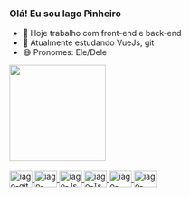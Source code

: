### Olá! Eu sou Iago Pinheiro

- 🔭 Hoje trabalho com front-end e back-end
- 🌱 Atualmente estudando VueJs, git
- 😄 Pronomes: Ele/Dele
  
<div>
  <a href="https://github.com/iagopmo">
  <img height="170em" src="https://github-readme-stats.vercel.app/api/top-langs/?username=iagopmo&layout=compact&langs_count=7&theme=dracula"/>
</div>
<div style="display: inline_block"><br>
  <img align="center" alt="iago-git" height="30" width="40" src="https://cdn.jsdelivr.net/gh/devicons/devicon/icons/git/git-original.svg" />
  <img align="center" alt="iago-html" height="30" width="40" src="https://cdn.jsdelivr.net/gh/devicons/devicon/icons/html5/html5-original.svg"  />  
  <img align="center" alt="iago-Js" height="30" width="40" src="https://cdn.jsdelivr.net/gh/devicons/devicon/icons/javascript/javascript-original.svg" /> 
  <img align="center" alt="iago-Ts" height="30" width="40" src="https://cdn.jsdelivr.net/gh/devicons/devicon/icons/typescript/typescript-original.svg" />          
  <img align="center" alt="iago-PHP" height="30" width="40" src="https://cdn.jsdelivr.net/gh/devicons/devicon/icons/php/php-original.svg" /> 
  <img align="center" alt="iago-Vue" height="30" width="40" src="https://cdn.jsdelivr.net/gh/devicons/devicon/icons/vuejs/vuejs-original.svg" /> 


</div> 
    
##
